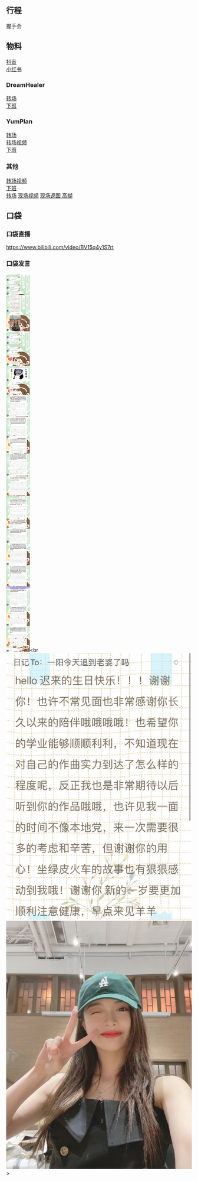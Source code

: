 ## 行程
握手会<br>

## 物料
[抖音](https://www.douyin.com/video/7004404476287274251)<br>
[小红书](https://www.xiaohongshu.com/discovery/item/61339a360000000021034ed9)

### DreamHealer
[转场](https://weibo.com/6375088879/KwCKHElQW)<br>
[下班](https://weibo.com/6375088879/KwEGjlIIM)

### YumPlan
[转场](https://weibo.com/7335378002/KwD46z3nP)<br>
[转场视频](https://weibo.com/7335378002/KwCWS1SKd)<br>
[下班](https://weibo.com/7335378002/KwECltzXO)
### 其他
[转场视频](https://weibo.com/2971625284/KwD8CoZAW)<br>
[下班](https://weibo.com/2971625284/KwERO3e9n)<br>
[转场](https://weibo.com/7646321708/KwDuupL7n)
[现场视频](https://weibo.com/3319931331/KwPcV5pup)
[现场返图 高糊](https://weibo.com/1718044813/KwPXCjaRd)
## 口袋
### 口袋直播
https://www.bilibili.com/video/BV15q4y1S7rt
### 口袋发言
![口袋发言](./pocket48/imgs/messages1.jpeg)<br
![口袋发言](./pocket48/imgs/P1.jpeg)<br>
![口袋发言](./pocket48/imgs/P2.jpeg)<br>>